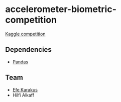 # accelerometer-biometric-competition

[Kaggle competition](http://www.kaggle.com/c/accelerometer-biometric-competition)

## Dependencies
+ [Pandas](http://pandas.pydata.org/)

## Team
+ [Efe Karakus](http://efekarakus.com)
+ Hilfi Alkaff
